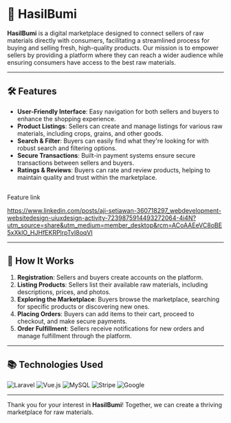 # 🌾 HasilBumi

**HasilBumi** is a digital marketplace designed to connect sellers of raw materials directly with consumers, facilitating a streamlined process for buying and selling fresh, high-quality products. Our mission is to empower sellers by providing a platform where they can reach a wider audience while ensuring consumers have access to the best raw materials.

---

## 🛠️ Features
- **User-Friendly Interface**: Easy navigation for both sellers and buyers to enhance the shopping experience.
- **Product Listings**: Sellers can create and manage listings for various raw materials, including crops, grains, and other goods.
- **Search & Filter**: Buyers can easily find what they're looking for with robust search and filtering options.
- **Secure Transactions**: Built-in payment systems ensure secure transactions between sellers and buyers.
- **Ratings & Reviews**: Buyers can rate and review products, helping to maintain quality and trust within the marketplace.


##
Feature link

https://www.linkedin.com/posts/aji-setiawan-360718297_webdevelopment-websitedesign-uiuxdesign-activity-7239875914493272064-4i4N?utm_source=share&utm_medium=member_desktop&rcm=ACoAAEeVC8oBE5xXklO_HJHfEKRPlrpTvI8oqVI

---

## 🚀 How It Works
1. **Registration**: Sellers and buyers create accounts on the platform.
2. **Listing Products**: Sellers list their available raw materials, including descriptions, prices, and photos.
3. **Exploring the Marketplace**: Buyers browse the marketplace, searching for specific products or discovering new ones.
4. **Placing Orders**: Buyers can add items to their cart, proceed to checkout, and make secure payments.
5. **Order Fulfillment**: Sellers receive notifications for new orders and manage fulfillment through the platform.

---

## 📚 Technologies Used
<p align="left">
  <img src="https://img.shields.io/badge/Laravel-%23FF2D20.svg?style=for-the-badge&logo=laravel&logoColor=white" alt="Laravel"/>
  <img src="https://img.shields.io/badge/Vue.js-%234FC08D.svg?style=for-the-badge&logo=vue.js&logoColor=white" alt="Vue.js"/>
  <img src="https://img.shields.io/badge/MySQL-%234479A1.svg?style=for-the-badge&logo=mysql&logoColor=white" alt="MySQL"/>
  <img src="https://img.shields.io/badge/Stripe-%233E3E3E.svg?style=for-the-badge&logo=stripe&logoColor=white" alt="Stripe"/>
  <img src="https://img.shields.io/badge/Google-%234285F4.svg?style=for-the-badge&logo=google&logoColor=white" alt="Google"/>
</p>

---

Thank you for your interest in **HasilBumi**! Together, we can create a thriving marketplace for raw materials.

